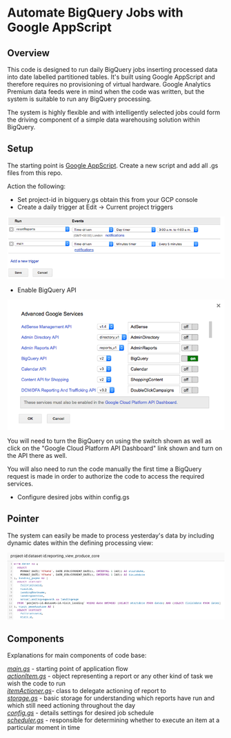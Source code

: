 # Automate BigQuery Jobs with Google AppScript

## Overview
This code is designed to run daily BigQuery jobs inserting processed data into
date labelled partitioned tables. It's built using Google AppScript and therefore
requires no provisioning of virtual hardware. Google Analytics Premium data feeds
were in mind when the code was written, but the system is suitable to run any
BigQuery processing.

The system is highly flexible and with intelligently selected jobs could form
the driving component of a simple data warehousing solution within BigQuery.

## Setup
The starting point is [Google AppScript](https://script.google.com/home). Create a new
script and add all .gs files from this repo.

Action the following:
- Set project-id in bigquery.gs obtain this from your GCP console
- Create a daily trigger at Edit -> Current project triggers

![creating daily trigger](https://github.com/nkoronka/bigquery-job-driver/blob/master/images/triggers2.png)

- Enable BigQuery API

![Enable BigQuery API](https://github.com/nkoronka/bigquery-job-driver/blob/master/images/resources-advanced-google-services.png)

You will need to turn the BigQuery on using the switch shown as well as click on
the "Google Cloud Platform API Dashboard" link shown and turn on the API there
as well.

You will also need to run the code manually the first time a BigQuery request is
made in order to authorize the code to access the required services.


- Configure desired jobs within config.gs

## Pointer
The system can easily be made to process yesterday's data by including dynamic dates
within the defining processing view:

![creating daily trigger](https://github.com/nkoronka/bigquery-job-driver/blob/master/images/query2.png)

## Components
Explanations for main components of code base:

[*main.gs*](https://github.com/nkoronka/bigquery-job-driver/blob/master/main.gs) - starting point of application flow<br>
[*actionItem.gs*](https://github.com/nkoronka/bigquery-job-driver/blob/master/actionItem.gs) - object representing a report or any other kind of task we wish the code to run<br>
[*itemActioner.gs*](https://github.com/nkoronka/bigquery-job-driver/blob/master/itemActioner.gs)- class to delegate actioning of report to<br>
[*storage.gs*](https://github.com/nkoronka/bigquery-job-driver/blob/master/storage.gs) - basic storage for understanding which reports have run and which still need actioning throughout the day<br>
[*config.gs*](https://github.com/nkoronka/bigquery-job-driver/blob/master/config.gs) - details settings for desired job schedule<br>
[*scheduler.gs*](https://github.com/nkoronka/bigquery-job-driver/blob/master/scheduler.gs) - responsible for determining whether to execute an item at a
particular moment in time<br>
